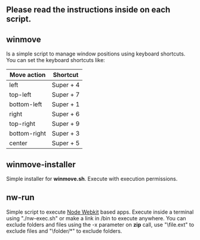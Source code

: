 ## Please read the instructions inside on each script.


## winmove


Is a simple script to manage window positions using keyboard shortcuts.
You can set the keyboard shortcuts like:

| Move action | Shortcut  |
| ----------- | --------  |
| left        | Super + 4 |
| top-left    | Super + 7 |
| bottom-left | Super + 1 |
| right       | Super + 6 |
| top-right   | Super + 9 |
| bottom-right| Super + 3 |
| center      | Super + 5 |
    
## winmove-installer

Simple installer for **winmove.sh**. Execute with execution permissions.

## nw-run

Simple script to execute [Node Webkit](https://github.com/rogerwang/node-webkit) based apps.
Execute inside a terminal using "./nw-exec.sh" or make a link in /bin to execute anywhere. 
You can exclude folders and files using the -x parameter on **zip** call, use "\file.ext" to exclude files and "\folder/*" to exclude folders.

